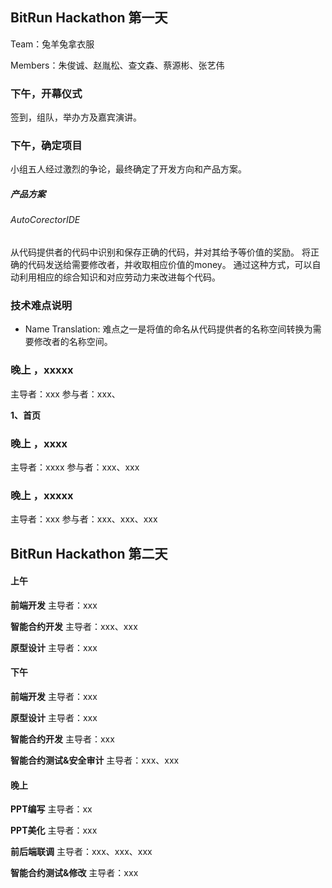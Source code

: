 ## BitRun Hackathon 第一天
Team：兔羊兔拿衣服

Members：朱俊诚、赵胤松、查文森、蔡源彬、张艺伟

### 下午，开幕仪式 ###

签到，组队，举办方及嘉宾演讲。

### 下午，确定项目 ###

小组五人经过激烈的争论，最终确定了开发方向和产品方案。

##### 产品方案

###### AutoCorectorIDE

从代码提供者的代码中识别和保存正确的代码，并对其给予等价值的奖励。
将正确的代码发送给需要修改者，并收取相应价值的money。
通过这种方式，可以自动利用相应的综合知识和对应劳动力来改进每个代码。

### 技术难点说明
* Name Translation:
难点之一是将值的命名从代码提供者的名称空间转换为需要修改者的名称空间。


### 晚上 ，xxxxx ###
主导者：xxx
参与者：xxx、

**1、首页**

### 晚上 ，xxxx ###
主导者：xxxx
参与者：xxx、xxx


### 晚上 ，xxxxx ###
主导者：xxx
参与者：xxx、xxx、xxx


## BitRun Hackathon 第二天
####  上午
 **前端开发**
主导者：xxx

 **智能合约开发**
主导者：xxx、xxx

 **原型设计**
主导者：xxx

####  下午
 **前端开发**
主导者：xxx

 **原型设计**
主导者：xxx 

 **智能合约开发**
主导者：xxx

 **智能合约测试&安全审计**
主导者：xxx、xxx

####  晚上
 **PPT编写**
主导者：xx 

 **PPT美化**
主导者：xxx 

 **前后端联调**
主导者：xxx、xxx、xxx

 **智能合约测试&修改**
主导者：xxx
